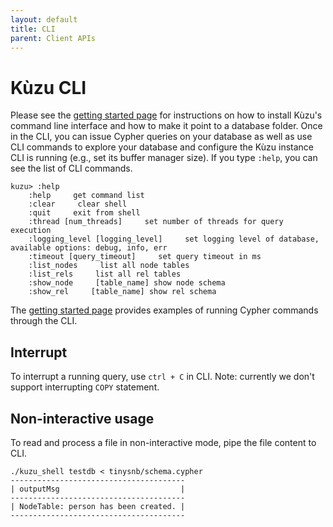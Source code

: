 ```yaml
---
layout: default
title: CLI
parent: Client APIs
---
```


# Kùzu CLI

Please see the [getting started page](../getting-started/introduction-examples.md#cli) for instructions on how
to install Kùzu's command line interface and how to make it point to a database folder.
Once in the CLI, you can issue Cypher queries on your database as well as use CLI
commands to explore your database and configure the Kùzu instance CLI is running (e.g., set
its buffer manager size). If you type `:help`, you can see the list of CLI commands.

```
kuzu> :help
    :help     get command list
    :clear     clear shell
    :quit     exit from shell
    :thread [num_threads]     set number of threads for query execution
    :logging_level [logging_level]     set logging level of database, available options: debug, info, err
    :timeout [query_timeout]     set query timeout in ms
    :list_nodes     list all node tables
    :list_rels     list all rel tables
    :show_node     [table_name] show node schema
    :show_rel     [table_name] show rel schema
```
The [getting started page](../getting-started/introduction-examples.md#cli) provides examples of running
Cypher commands through the CLI. 

## Interrupt
To interrupt a running query, use `ctrl + C` in CLI. Note: currently we don't support interrupting `COPY` statement.

## Non-interactive usage
To read and process a file in non-interactive mode, pipe the file content to CLI.
```
./kuzu_shell testdb < tinysnb/schema.cypher
---------------------------------------
| outputMsg                           |
---------------------------------------
| NodeTable: person has been created. |
---------------------------------------

``` 
